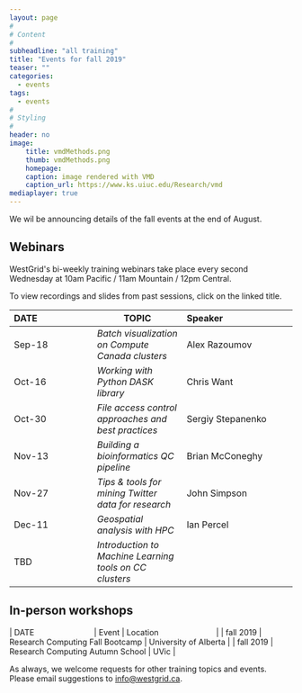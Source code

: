 ```yaml
---
layout: page
#
# Content
#
subheadline: "all training"
title: "Events for fall 2019"
teaser: ""
categories:
  - events
tags:
  - events
#
# Styling
#
header: no
image:
    title: vmdMethods.png
    thumb: vmdMethods.png
    homepage:
    caption: image rendered with VMD
    caption_url: https://www.ks.uiuc.edu/Research/vmd
mediaplayer: true
---
```


<!-- For more information on each session, or to register, click on the links below. -->
We wil be announcing details of the fall events at the end of August.

<!-- ========================================================================================== -->

## Webinars

WestGrid's bi-weekly training webinars take place every second Wednesday at 10am Pacific / 11am Mountain
/ 12pm Central.

To view recordings and slides from past sessions, click on the linked title.

| DATE&nbsp;&nbsp;&nbsp;&nbsp;&nbsp;&nbsp;&nbsp;&nbsp;&nbsp;&nbsp;&nbsp;&nbsp;&nbsp;&nbsp;&nbsp;&nbsp;&nbsp;&nbsp;&nbsp;&nbsp;&nbsp; | TOPIC | Speaker&nbsp;&nbsp;&nbsp;&nbsp;&nbsp;&nbsp;&nbsp;&nbsp;&nbsp;&nbsp;&nbsp;&nbsp;&nbsp;&nbsp;&nbsp;&nbsp;&nbsp;&nbsp;&nbsp;&nbsp;&nbsp;&nbsp;&nbsp;&nbsp;&nbsp;&nbsp;&nbsp; |
| ------------- | --------------- | ----------------- |
| Sep-18 | *Batch visualization on Compute Canada clusters* | Alex Razoumov |
| Oct-16 | *Working with Python DASK library* | Chris Want |
| Oct-30 | *File access control approaches and best practices* | Sergiy Stepanenko |
| Nov-13 | *Building a bioinformatics QC pipeline* | Brian McConeghy |
| Nov-27 | *Tips & tools for mining Twitter data for research* | John Simpson |
| Dec-11 | *Geospatial analysis with HPC* | Ian Percel |
| TBD | *Introduction to Machine Learning tools on CC clusters* ||

<!-- this page http://bit.ly/wg2019b -->
<!-- still available: Oct-02 -->
<!-- abc waiting to hear from Belaid Moa -->

<!-- Oct-30 webinar will review access control approaches and best practices aimed at PIs with a team -->
<!-- that might have varying file sharing requirements. -->

<!-- ========================================================================================== -->

## In-person workshops

| DATE&nbsp;&nbsp;&nbsp;&nbsp;&nbsp;&nbsp;&nbsp;&nbsp;&nbsp;&nbsp;&nbsp;&nbsp;&nbsp;&nbsp;&nbsp;&nbsp;&nbsp;&nbsp;&nbsp;&nbsp;&nbsp;&nbsp;&nbsp;&nbsp;&nbsp;&nbsp; | Event | Location&nbsp;&nbsp;&nbsp;&nbsp;&nbsp;&nbsp;&nbsp;&nbsp;&nbsp;&nbsp;&nbsp;&nbsp;&nbsp;&nbsp;&nbsp;&nbsp;&nbsp;&nbsp;&nbsp;&nbsp;&nbsp;&nbsp;&nbsp;&nbsp;&nbsp; |
| fall 2019 | Research Computing Fall Bootcamp | University of Alberta |
| fall 2019 | Research Computing Autumn School | UVic |

<!-- ========================================================================================== -->

As always, we welcome requests for other training topics and events. Please email suggestions to
info@westgrid.ca.

